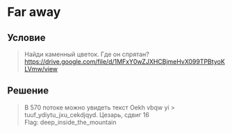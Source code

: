# Far away 
## Условие
> Найди каменный цветок. Где он спрятан?
> https://drive.google.com/file/d/1MFxY0wZJXHCBjmeHvX099TPBtyoKLVmw/view

## Решение
> В 570 потоке можно увидеть текст Oekh vbqw yi > tuuf_ydiytu_jxu_cekdjqyd. Цезарь, сдвиг 16<br/>
> Flag: deep_inside_the_mountain
 
